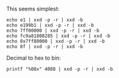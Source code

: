 This seems simplest:

```
echo e1 | xxd -p -r | xxd -b
echo e199b1 | xxd -p -r | xxd -b
echo 7ff00000 | xxd -p -r | xxd -b
echo fc9a81808285 | xxd -p -r | xxd -b
echo 0x7ff80000 | xxd -p -r | xxd -b
echo 8f | xxd -p -r | xxd -b
```

Decimal to hex to bin:

```
printf "%08x" 4088 | xxd -p -r | xxd -b
```
